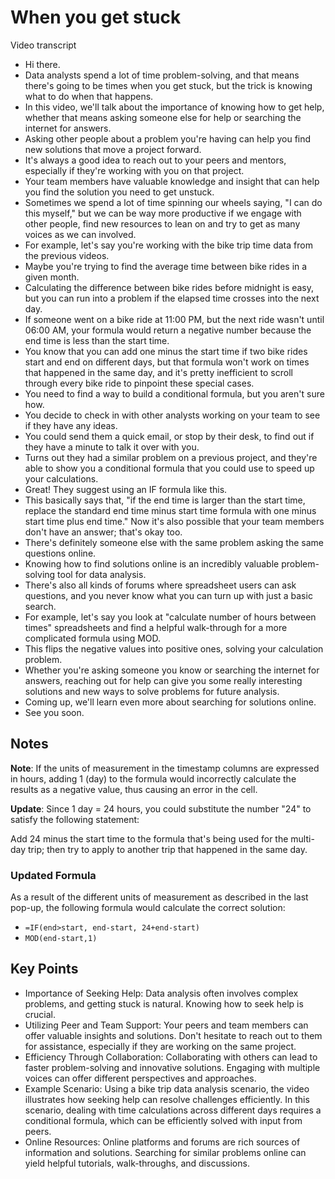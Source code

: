 # When you get stuck

Video transcript

- Hi there.
- Data analysts spend a lot of time problem-solving, and that means there's going to be times when you get stuck, but the trick is knowing what to do when that happens.
- In this video, we'll talk about the importance of knowing how to get help, whether that means asking someone else for help or searching the internet for answers.
- Asking other people about a problem you're having can help you find new solutions that move a project forward.
- It's always a good idea to reach out to your peers and mentors, especially if they're working with you on that project.
- Your team members have valuable knowledge and insight that can help you find the solution you need to get unstuck.
- Sometimes we spend a lot of time spinning our wheels saying, "I can do this myself," but we can be way more productive if we engage with other people, find new resources to lean on and try to get as many voices as we can involved.
- For example, let's say you're working with the bike trip time data from the previous videos.
- Maybe you're trying to find the average time between bike rides in a given month.
- Calculating the difference between bike rides before midnight is easy, but you can run into a problem if the elapsed time crosses into the next day.
- If someone went on a bike ride at 11:00 PM, but the next ride wasn't until 06:00 AM, your formula would return a negative number because the end time is less than the start time.
- You know that you can add one minus the start time if two bike rides start and end on different days, but that formula won't work on times that happened in the same day, and it's pretty inefficient to scroll through every bike ride to pinpoint these special cases.
- You need to find a way to build a conditional formula, but you aren't sure how.
- You decide to check in with other analysts working on your team to see if they have any ideas.
- You could send them a quick email, or stop by their desk, to find out if they have a minute to talk it over with you.
- Turns out they had a similar problem on a previous project, and they're able to show you a conditional formula that you could use to speed up your calculations.
- Great! They suggest using an IF formula like this.
- This basically says that, "if the end time is larger than the start time, replace the standard end time minus start time formula with one minus start time plus end time." Now it's also possible that your team members don't have an answer; that's okay too.
- There's definitely someone else with the same problem asking the same questions online.
- Knowing how to find solutions online is an incredibly valuable problem-solving tool for data analysis.
- There's also all kinds of forums where spreadsheet users can ask questions, and you never know what you can turn up with just a basic search.
- For example, let's say you look at "calculate number of hours between times" spreadsheets and find a helpful walk-through for a more complicated formula using MOD.
- This flips the negative values into positive ones, solving your calculation problem.
- Whether you're asking someone you know or searching the internet for answers, reaching out for help can give you some really interesting solutions and new ways to solve problems for future analysis.
- Coming up, we'll learn even more about searching for solutions online.
- See you soon.

## Notes

**Note**: If the units of measurement in the timestamp columns are expressed in hours, adding 1 (day) to the formula would incorrectly calculate the results as a negative value, thus causing an error in the cell.

**Update**: Since 1 day = 24 hours, you could substitute the number "24" to satisfy the following statement:

Add 24 minus the start time to the formula that's being used for the multi-day trip; then try to apply to another trip that happened in the same day.

### Updated Formula

As a result of the different units of measurement as described in the last pop-up, the following formula would calculate the correct solution:

- `=IF(end>start, end-start, 24+end-start)`
- `MOD(end-start,1)`

## Key Points

- Importance of Seeking Help: Data analysis often involves complex problems, and getting stuck is natural. Knowing how to seek help is crucial.
- Utilizing Peer and Team Support: Your peers and team members can offer valuable insights and solutions. Don't hesitate to reach out to them for assistance, especially if they are working on the same project.
- Efficiency Through Collaboration: Collaborating with others can lead to faster problem-solving and innovative solutions. Engaging with multiple voices can offer different perspectives and approaches.
- Example Scenario: Using a bike trip data analysis scenario, the video illustrates how seeking help can resolve challenges efficiently. In this scenario, dealing with time calculations across different days requires a conditional formula, which can be efficiently solved with input from peers.
- Online Resources: Online platforms and forums are rich sources of information and solutions. Searching for similar problems online can yield helpful tutorials, walk-throughs, and discussions.
